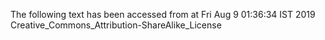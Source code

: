 The following text has been accessed from at Fri Aug 9 01:36:34 IST 2019
Creative_Commons_Attribution-ShareAlike_License
